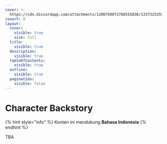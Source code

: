 ```yaml
---
cover: >-
  https://cdn.discordapp.com/attachments/1200750972788555836/1337325359414382684/image.png?ex=67a708cb&is=67a5b74b&hm=04d77d89454d021d7a8ec3b9778e72aca0f70ecb4d5282a6d5de92d6b2f56dbd&
coverY: 0
layout:
  cover:
    visible: true
    size: full
  title:
    visible: true
  description:
    visible: true
  tableOfContents:
    visible: true
  outline:
    visible: true
  pagination:
    visible: false
---
```


# Character Backstory

{% hint style="info" %}
Konten ini mendukung **Bahasa Indonesia**
{% endhint %}

TBA
